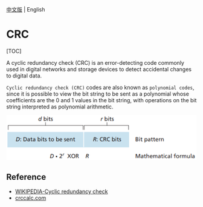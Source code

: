 [中文版](crc_zh.md) | English

# CRC

[TOC]



A cyclic redundancy check (CRC) is an error-detecting code commonly used in digital networks and storage devices to detect accidental changes to digital data. 

`Cyclic redundancy check (CRC)` codes are also known as `polynomial codes`, since it is possible to view the bit string to be sent as a polynomial whose coefficients are the 0 and 1 values in the bit string, with operations on the bit string interpreted as polynomial arithmetic.

![crc](res/crc.png)



## Reference

- [WIKIPEDIA-Cyclic redundancy check](https://en.wikipedia.org/wiki/Cyclic_redundancy_check)
- [crccalc.com](https://crccalc.com/?crc=123456789&method=&datatype=ascii&outtype=hex)
